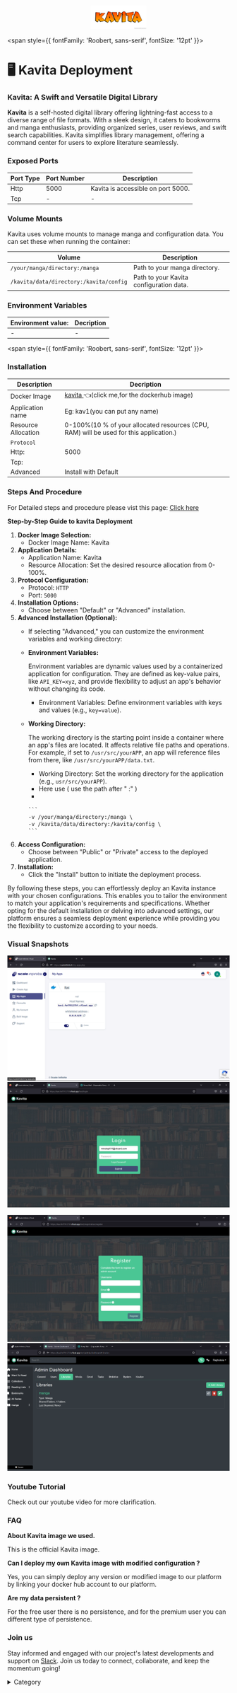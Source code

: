 <p align="center">
  <img src="/img/rhrt.jpg" alt="Alt Text" width="25%"/>
</p> 


<span style={{ fontFamily: 'Roobert, sans-serif', fontSize: '12pt' }}>

# 🖥 Kavita Deployment

### Kavita: A Swift and Versatile Digital Library

**Kavita** is a self-hosted digital library offering lightning-fast access to a diverse range of file formats. With a sleek design, it caters to bookworms and manga enthusiasts, providing organized series, user reviews, and swift search capabilities. Kavita simplifies library management, offering a command center for users to explore literature seamlessly.
### Exposed Ports

| Port Type | Port Number | Description                       |
| --------- | ----------- | --------------------------------- |
| Http      | 5000        | Kavita is accessible on port 5000.|
| Tcp       | -           | -             |

### Volume Mounts

Kavita uses volume mounts to manage manga and configuration data. You can set these when running the container:

| Volume                                 | Description                              |
| -------------------------------------- | ---------------------------------------- |
| `/your/manga/directory:/manga`         | Path to your manga directory.            |
| `/kavita/data/directory:/kavita/config` | Path to your Kavita configuration data. |


### Environment Variables


|   **Environment value:**          | Decription                                                                                                               | 
| --------------------- | ------                                                                                                                   | 
|-       |  -                              |

</span>


<span style={{ fontFamily: 'Roobert, sans-serif', fontSize: '12pt' }}>

### Installation

|  Description          | Decription                                                                                                               | 
| --------------------- | ------                                                                                                                   | 
| Docker Image          |   [kavita ](https://hub.docker.com/r/kizaing/kavita) 👈(click me,for the dockerhub image)                                   |
| Application name      |  Eg: kav1(you can put any name)                                                                                        | 
| Resource Allocation   |  0-100%(10 % of your allocated resources (CPU, RAM) will be used for this application.)                                  | 
| `Protocol`            |                                                                                                                          | 
|  Http:                |     5000                                                                                                                     |
|  Tcp:                 |                                                                                                                        | 
|    Advanced           |    Install with Default                                                                                                  |


### Steps And Procedure

For Detailed steps and procedure please vist this page: [Click here](https://techscaleinfinite.github.io/introduction/cloud-float/Steps%20and%20procedure)





**Step-by-Step Guide to kavita Deployment**

1. **Docker Image Selection:**
   * Docker Image Name: Kavita
2. **Application Details:**
   * Application Name:  Kavita
   * Resource Allocation: Set the desired resource allocation from 0-100%.
3. **Protocol Configuration:**
   * Protocol: `HTTP`
   * Port: `5000`
4. **Installation Options:**
   * Choose between "Default" or "Advanced" installation.
5. **Advanced Installation (Optional):**
   * If selecting "Advanced," you can customize the environment variables and working directory:
   *   **Environment Variables:**

       Environment variables are dynamic values used by a containerized application for configuration. They are defined as key-value pairs, like `API_KEY=xyz`, and provide flexibility to adjust an app's behavior without changing its code.

       * Environment Variables: Define environment variables with keys and values (e.g., `key=value`).
   *   **Working Directory:**

       The working directory is the starting point inside a container where an app's files are located. It affects relative file paths and operations. For example, if set to `/usr/src/yourAPP`, an app will reference files from there, like `/usr/src/yourAPP/data.txt`.

       * Working Directory: Set the working directory for the application (e.g., `usr/src/yourAPP`).
       * Here use ( use the path after   " :"  )
       *

           ```
           -v /your/manga/directory:/manga \
           -v /kavita/data/directory:/kavita/config \
           ```
6. **Access Configuration:**
   * Choose between "Public" or "Private" access to the deployed application.
7. **Installation:**
   * Click the "Install" button to initiate the deployment process.

By following these steps, you can effortlessly deploy an  Kavita instance with your chosen configurations. This enables you to tailor the environment to match your application's requirements and specifications. Whether opting for the default installation or delving into advanced settings, our platform ensures a seamless deployment experience while providing you the flexibility to customize according to your needs.

### Visual Snapshots

![Alt Text](/img/swee.jpg)
![Alt Text](/img/gt.jpg)

![Alt Text](/img/ju.jpg)
![Alt Text](/img/fdfd4.jpg)



### Youtube Tutorial&#x20;

Check out our youtube video for more clarification.



### FAQ

**About Kavita image we used.**

This is the official  Kavita image.

**Can I deploy my own Kavita image with modified configuration ?**

Yes, you can simply deploy any version or modified image to our platform by linking your docker hub account to our platform.

**Are my data persistent ?**

For the free user there is no persistence, and for the premium user you can different type of persistence.

### Join us

Stay informed and engaged with our project's latest developments and support on [Slack](https://app.slack.com/client/T04QS32JX6E/C04QKEWE146). Join us today to connect, collaborate, and keep the momentum going!&#x20;

<details>

<summary>Category</summary>

Kubernetes, cloud computing, DevOps, cloud services, hosting platform, container orchestration, cloud infrastructure, cloud deployment, cloud management, cloud technology, cloud solutions, Kavita

</details>

</span>

